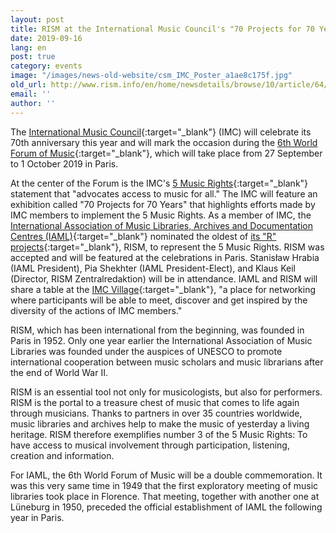 ```yaml
---
layout: post
title: RISM at the International Music Council's "70 Projects for 70 Years" Exhibition
date: 2019-09-16
lang: en
post: true
category: events
image: "/images/news-old-website/csm_IMC_Poster_a1ae8c175f.jpg"
old_url: http://www.rism.info/en/home/newsdetails/browse/10/article/64/rism-at-the-international-music-councils-70-projects-for-70-years-exhibition.html
email: ''
author: ''
---
```


The [International Music Council](http://www.imc-cim.org/){:target="_blank"} (IMC) will celebrate its 70th anniversary this year and will mark the occasion during the [6th World Forum of Music](https://imc70.org/){:target="_blank"}, which will take place from 27 September to 1 October 2019 in Paris.

At the center of the Forum is the IMC's [5 Music Rights](http://www.imc-cim.org/about-imc-separator/five-music-rights.html){:target="_blank"} statement that "advocates access to music for all." The IMC will feature an exhibition called "70 Projects for 70 Years" that highlights efforts made by IMC members to implement the 5 Music Rights. As a member of IMC, the [International Association of Music Libraries, Archives and Documentation Centres (IAML)](https://www.iaml.info/){:target="_blank"} nominated the oldest of [its "R" projects](https://www.iaml.info/r-projects){:target="_blank"}, RISM, to represent the 5 Music Rights. RISM was accepted and will be featured at the celebrations in Paris. Stanisław Hrabia (IAML President), Pia Shekhter (IAML President-Elect), and Klaus Keil (Director, RISM Zentralredaktion) will be in attendance. IAML and RISM will share a table at the [IMC Village](https://imc70.org/programme/){:target="_blank"}, "a place for networking where participants will be able to meet, discover and get inspired by the diversity of the actions of IMC members."

RISM, which has been international from the beginning, was founded in Paris in 1952. Only one year earlier the International Association of Music Libraries was founded under the auspices of UNESCO to promote international cooperation between music scholars and music librarians after the end of World War II.

RISM is an essential tool not only for musicologists, but also for performers. RISM is the portal to a treasure chest of music that comes to life again through musicians. Thanks to partners in over 35 countries worldwide, music libraries and archives help to make the music of yesterday a living heritage. RISM therefore exemplifies number 3 of the 5 Music Rights: To have access to musical involvement through participation, listening, creation and information.

For IAML, the 6th World Forum of Music will be a double commemoration. It was this very same time in 1949 that the first exploratory meeting of music libraries took place in Florence. That meeting, together with another one at Lüneburg in 1950, preceded the official establishment of IAML the following year in Paris.